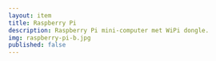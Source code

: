 ```yaml
--- 
layout: item
title: Raspberry Pi
description: Raspberry Pi mini-computer met WiPi dongle.
img: raspberry-pi-b.jpg
published: false
---
```

